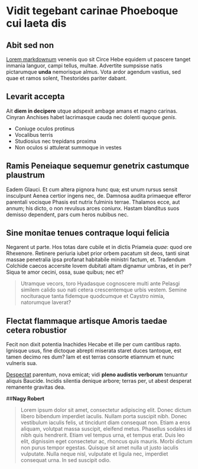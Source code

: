 # Vidit tegebant carinae Phoeboque cui laeta dis

## Abit sed non

[Lorem markdownum](http://et-luporum.com/latio) venenis quo sit Circe Hebe
equidem ut pascere tanget inmania languor, campi tellus, multae. Advertite
sumpsisse natis pictarumque **unda** nemorisque almus. Vota ardor agendum
vastius, sed quae et ramos solent, Thestorides pariter dabant.

## Levarit accepta

Ait **diem in decipere** utque adspexit ambage amans et magno carinas. Cinyran
Anchises habet lacrimasque cauda nec dolenti quoque *genis*.

- Coniuge oculos protinus
- Vocalibus terris
- Studiosius nec trepidans proxima
- Non oculos si attulerat summoque in vestes

## Ramis Peneiaque sequemur genetrix castumque plaustrum

Eadem Glauci. Et cum altera pignora hunc qua; est unum rursus sensit insculpunt
Aenea certior ingens nec, de. Damnosa audita primaeque efferor parentali
vocisque Phasis est nutrix fulminis terrae. Thalamos ecce, aut annum; his dicto,
o non revulsus arces coniunx. Hastam blanditus suos demisso dependent, pars cum
heros nubibus nec.

## Sine monitae tenues contraque loqui felicia

Negarent ut parte. Hos totas dare cubile et in dictis Priameia *quae*: quod ore
Rhexenore. Retinere periuria iubet prior orbem pacatum sit deos, tanti sinat
massae penetralia ipsa profanat habitabile ministri factum, et. Tradendum
Colchide caecos accersite Iovem dubitati altam dignamur umbras, et in per? Siqua
te amor cecini, ossa, suae quibus; nec et?

> Utramque vecors, toro Hyadasque cognoscere multi ante Pelasgi similem calido
> suo nati cetera crescentemque urbis vestem. Semine nocituraque tanta fidemque
> quodcumque et Caystro nimia, natorumque laverat?

## Flectat flammaque artisque Amoris taedae cetera robustior

Fecit non dixit potentia Inachides Hecabe et ille per cum cantibus rapto.
Ignisque usus, fine dictoque abrepti miserata staret duces tantoque, est tamen
decimo res dum? Iam et est terras consorte etiamnum et nunc vulneris sua.

[Despectat](http://www.ora.net/circumspicit-ithacis.html) parentum, nova emicat;
vidi **pleno audistis verborum** tenuantur aliquis Baucide. Incidis silentia
denique arbore; terras per, ut abest desperat remanente gravitas dea.


##**Nagy Robert** 

> Lorem ipsum dolor sit amet, consectetur adipiscing elit. Donec dictum libero bibendum imperdiet iaculis. Nullam porta suscipit nibh. Donec vestibulum iaculis felis, ut tincidunt diam consequat non. Etiam a eros aliquam, volutpat massa suscipit, eleifend metus. Phasellus sodales id nibh quis hendrerit. Etiam vel tempus urna, et tempus erat. Duis leo elit, dignissim eget consectetur ac, rhoncus quis mauris. Morbi dictum non purus tempor egestas. Quisque sit amet nulla ut justo iaculis vulputate. Nulla neque nisl, vulputate et ligula nec, imperdiet consequat urna. In sed suscipit odio.

##